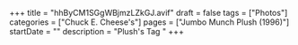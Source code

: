 +++
title = "hhByCM1SGgWBjmzLZkGJ.avif"
draft = false
tags = ["Photos"]
categories = ["Chuck E. Cheese's"]
pages = ["Jumbo Munch Plush (1996)"]
startDate = ""
description = "Plush's Tag "
+++
